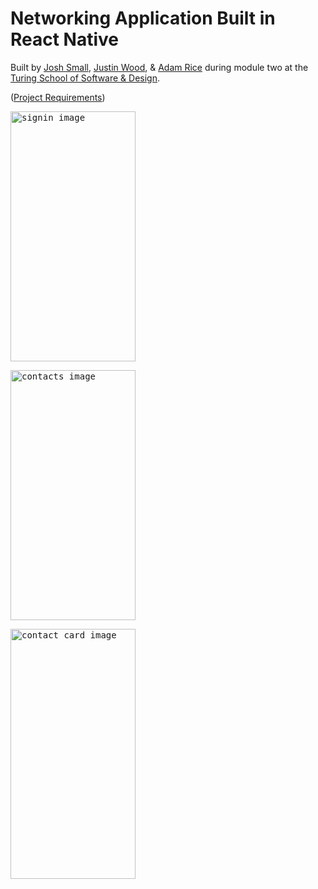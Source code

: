 # Networking Application Built in React Native

Built by [Josh Small](https://github.com/jksmall0631), [Justin Wood](https://github.com/jwood11atx), & [Adam Rice](https://github.com/adam-rice) during module two at the [Turing School of Software & Design](https://www.turing.io/).

([Project Requirements](http://frontend.turing.io/projects/fire-bae.html))

<kbd><img src="https://github.com/jwood11atx/nimbleNetwork/blob/master/signIn.png" alt="signin image" width="200" height="400"></kdb>

<kbd><img src="https://github.com/jwood11atx/nimbleNetwork/blob/master/contacts.png" alt="contacts image" width="200" height="400"></kdb>

<kbd><img src="https://github.com/jwood11atx/nimbleNetwork/blob/master/contactCard.png" alt="contact card image" width="200" height="400"></kdb>
